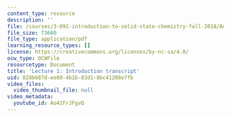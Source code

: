 ```yaml
---
content_type: resource
description: ''
file: /courses/3-091-introduction-to-solid-state-chemistry-fall-2018/Ao41FrJFgvQ_transcript.pdf
file_size: 73660
file_type: application/pdf
learning_resource_types: []
license: https://creativecommons.org/licenses/by-nc-sa/4.0/
ocw_type: OCWFile
resourcetype: Document
title: 'Lecture 1: Introduction transcript'
uid: 828b687d-ee80-4b1b-83d1-8bc41208e7fb
video_files:
  video_thumbnail_file: null
video_metadata:
  youtube_id: Ao41FrJFgvQ
---
```

